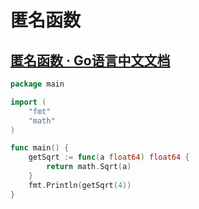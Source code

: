 # 匿名函数

## [匿名函数 · Go语言中文文档](https://www.topgoer.com/%E5%87%BD%E6%95%B0/%E5%8C%BF%E5%90%8D%E5%87%BD%E6%95%B0.html)

```go
package main

import (
	"fmt"
	"math"
)

func main() {
	getSqrt := func(a float64) float64 {
		return math.Sqrt(a)
	}
	fmt.Println(getSqrt(4))
}

```

